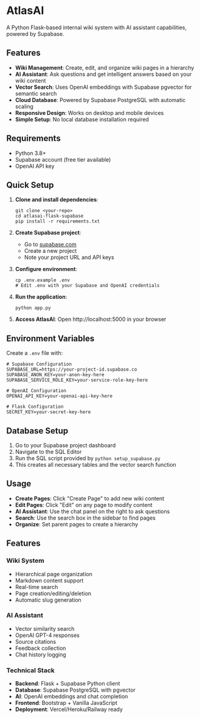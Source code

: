 # AtlasAI

A Python Flask-based internal wiki system with AI assistant capabilities, powered by Supabase.

## Features

- **Wiki Management**: Create, edit, and organize wiki pages in a hierarchy
- **AI Assistant**: Ask questions and get intelligent answers based on your wiki content
- **Vector Search**: Uses OpenAI embeddings with Supabase pgvector for semantic search
- **Cloud Database**: Powered by Supabase PostgreSQL with automatic scaling
- **Responsive Design**: Works on desktop and mobile devices
- **Simple Setup**: No local database installation required

## Requirements

- Python 3.8+
- Supabase account (free tier available)
- OpenAI API key

## Quick Setup

1. **Clone and install dependencies**:
   ```
   git clone <your-repo>
   cd atlasai-flask-supabase
   pip install -r requirements.txt
   ```

2. **Create Supabase project**:
   - Go to [supabase.com](https://supabase.com)
   - Create a new project
   - Note your project URL and API keys

3. **Configure environment**:
   ```
   cp .env.example .env
   # Edit .env with your Supabase and OpenAI credentials
   ```

4. **Run the application**:
   ```
   python app.py
   ```

5. **Access AtlasAI**:
   Open http://localhost:5000 in your browser

## Environment Variables

Create a `.env` file with:

```
# Supabase Configuration
SUPABASE_URL=https://your-project-id.supabase.co
SUPABASE_ANON_KEY=your-anon-key-here
SUPABASE_SERVICE_ROLE_KEY=your-service-role-key-here

# OpenAI Configuration
OPENAI_API_KEY=your-openai-api-key-here

# Flask Configuration
SECRET_KEY=your-secret-key-here
```

## Database Setup

1. Go to your Supabase project dashboard
2. Navigate to the SQL Editor
3. Run the SQL script provided by `python setup_supabase.py`
4. This creates all necessary tables and the vector search function

## Usage

- **Create Pages**: Click "Create Page" to add new wiki content
- **Edit Pages**: Click "Edit" on any page to modify content
- **AI Assistant**: Use the chat panel on the right to ask questions
- **Search**: Use the search box in the sidebar to find pages
- **Organize**: Set parent pages to create a hierarchy

## Features

### Wiki System
- Hierarchical page organization
- Markdown content support
- Real-time search
- Page creation/editing/deletion
- Automatic slug generation

### AI Assistant
- Vector similarity search
- OpenAI GPT-4 responses
- Source citations
- Feedback collection
- Chat history logging

### Technical Stack
- **Backend**: Flask + Supabase Python client
- **Database**: Supabase PostgreSQL with pgvector
- **AI**: OpenAI embeddings and chat completion
- **Frontend**: Bootstrap + Vanilla JavaScript
- **Deployment**: Vercel/Heroku/Railway ready
